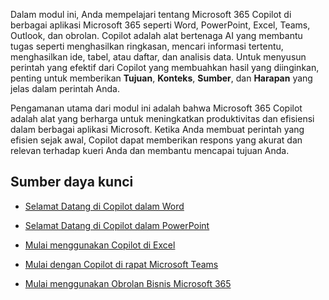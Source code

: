 Dalam modul ini, Anda mempelajari tentang Microsoft 365 Copilot di berbagai aplikasi Microsoft 365 seperti Word, PowerPoint, Excel, Teams, Outlook, dan obrolan. Copilot adalah alat bertenaga AI yang membantu tugas seperti menghasilkan ringkasan, mencari informasi tertentu, menghasilkan ide, tabel, atau daftar, dan analisis data. Untuk menyusun perintah yang efektif dari Copilot yang membuahkan hasil yang diinginkan, penting untuk memberikan **Tujuan**, **Konteks**, **Sumber**, dan **Harapan** yang jelas dalam perintah Anda.

Pengamanan utama dari modul ini adalah bahwa Microsoft 365 Copilot adalah alat yang berharga untuk meningkatkan produktivitas dan efisiensi dalam berbagai aplikasi Microsoft. Ketika Anda membuat perintah yang efisien sejak awal, Copilot dapat memberikan respons yang akurat dan relevan terhadap kueri Anda dan membantu mencapai tujuan Anda.

## Sumber daya kunci

- [Selamat Datang di Copilot dalam Word](https://support.microsoft.com/en-us/office/welcome-to-copilot-in-word-2135e85f-a467-463b-b2f0-c51a46d625d1)

- [Selamat Datang di Copilot dalam PowerPoint](https://support.microsoft.com/office/welcome-to-copilot-in-powerpoint-57133c75-24c0-4519-8096-d0dadf25fb8d)

- [Mulai menggunakan Copilot di Excel](https://support.microsoft.com/office/get-started-with-copilot-in-excel-d7110502-0334-4b4f-a175-a73abdfc118a)

- [Mulai dengan Copilot di rapat Microsoft Teams](https://support.microsoft.com/office/get-started-with-copilot-in-microsoft-teams-meetings-0bf9dd3c-96f7-44e2-8bb8-790bedf066b1)

- [Mulai menggunakan Obrolan Bisnis Microsoft 365](https://support.microsoft.com/topic/get-started-with-microsoft-365-chat-5b00a52d-7296-48ee-b938-b95b7209f737)